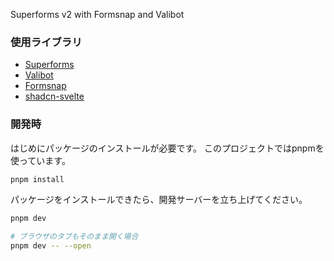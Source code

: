 Superforms v2 with Formsnap and Valibot

### 使用ライブラリ
- [Superforms](https://superforms.rocks/)
- [Valibot](https://valibot.dev/)
- [Formsnap](https://formsnap.dev/)
- [shadcn-svelte](https://shadcn-svelte.com/)

### 開発時
はじめにパッケージのインストールが必要です。
このプロジェクトではpnpmを使っています。

```bash
pnpm install
```

パッケージをインストールできたら、開発サーバーを立ち上げてください。
```bash
pnpm dev

# ブラウザのタブもそのまま開く場合
pnpm dev -- --open
```
